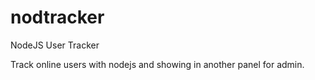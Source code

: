 # nodtracker
NodeJS User Tracker

Track online users with nodejs and showing in another panel for admin.
